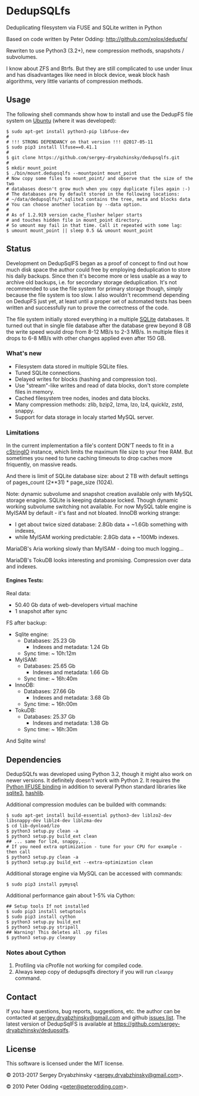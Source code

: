DedupSQLfs
==========

Deduplicating filesystem via FUSE and SQLite written in Python

Based on code written by Peter Odding: http://github.com/xolox/dedupfs/

Rewriten to use Python3 (3.2+), new compression methods, snapshots / subvolumes.

I know about ZFS and Btrfs. But they are still complicated to use under linux and has disadvantages
 like need in block device, weak block hash algorithms, very little variants of compression methods.

## Usage

The following shell commands show how to install and use the DedupFS file system on [Ubuntu](http://www.ubuntu.com/)
 (where it was developed):

    $ sudo apt-get install python3-pip libfuse-dev
    #
    # !!! STRONG DEPENDANCY on that version !!! @2017-05-11
    $ sudo pip3 install llfuse==0.41.1
    #
    $ git clone https://github.com/sergey-dryabzhinsky/dedupsqlfs.git
    #
    $ mkdir mount_point
    $ ./bin/mount.dedupsqlfs --mountpoint mount_point
    # Now copy some files to mount_point/ and observe that the size of the two
    # databases doesn't grow much when you copy duplicate files again :-)
    # The databases are by default stored in the following locations:
    # ~/data/dedupsqlfs/*.sqlite3 contains the tree, meta and blocks data
    # You can choose another location by --data option.
    #
    # As of 1.2.919 version cache_flusher helper starts
    # and touches hidden file in mount_point directory.
    # So umount may fail in that time. Call it repeated with some lag:
    $ umount mount_point || sleep 0.5 && umount mount_point

## Status

Development on DedupSqlFS began as a proof of concept to find out how much disk space the author could free
 by employing deduplication to store his daily backups. Since then it's become more or less usable as a way
 to archive old backups, i.e. for secondary storage deduplication. It's not recommended to use the file system
 for primary storage though, simply because the file system is too slow.
 I also wouldn't recommend depending on DedupFS just yet, at least until a proper set of automated tests
 has been written and successfully run to prove the correctness of the code.

The file system initially stored everything in a multiple [SQLite](http://www.sqlite.org/) databases.
 It turned out that in single file database after the database grew beyond 8 GB the write speed would drop
 from 8-12 MB/s to 2-3 MB/s. In multiple files it drops to 6-8 MB/s with other changes applied even after 150 GB.

### What's new

 * Filesystem data stored in multiple SQLite files.
 * Tuned SQLite connections.
 * Delayed writes for blocks (hashing and compression too).
 * Use "stream"-like writes and read of data blocks, don't store complete files in memory.
 * Cached filesystem tree nodes, inodes and data blocks.
 * Many compression methods: zlib, bzip2, lzma, lzo, lz4, quicklz, zstd, snappy.
 * Support for data storage in localy started MySQL server.

### Limitations

In the current implementation a file's content DON'T needs to fit in a [cStringIO](http://docs.python.org/library/stringio.html#module-cStringIO)
 instance, which limits the maximum file size to your free RAM. But sometimes you need to tune caching timeouts to
 drop caches more friquently, on massive reads.

And there is limit of SQLite database size: about 2 TB with default settings of pages_count (2**31) * page_size (1024).

Note: dynamic subvolume and snapshot creation available only with MySQL storage enagine.
 SQLite is keeping database locked.
 Though dynamic working subvolume switching not available.
 For now MySQL table engine is MyISAM by default - it's fast and not bloated.
 InnoDB working strange:
 - I get about twice sized database: 2.8Gb data + ~1.6Gb something with indexes,
 - while MyISAM working predictable: 2.8Gb data + ~100Mb indexes.

 MariaDB's Aria working slowly than MyISAM - doing too much logging...

 MariaDB's TokuDB looks interesting and promising. Compression over data and indexes.

#### Engines Tests:

Real data:

 - 50.40 Gb data of web-developers virtual machine
 - 1 snapshot after sync

FS after backup:

 * Sqlite engine:
    * Databases: 25.23 Gb
        * Indexes and metadata: 1.24 Gb
    * Sync time: ~ 10h:12m 
 * MyISAM:
    * Databases: 25.65 Gb
        * Indexes and metadata: 1.66 Gb
    * Sync time: ~ 16h:40m 
 * InnoDB:
    * Databases: 27.66 Gb
        * Indexes and metadata: 3.68 Gb
    * Sync time: ~ 16h:00m 
 * TokuDB:
    * Databases: 25.37 Gb
        * Indexes and metadata: 1.38 Gb
    * Sync time: ~ 16h:30m

And Sqlite wins!


## Dependencies

DedupSQLfs was developed using Python 3.2, though it might also work on newer versions. It definitely doesn't work
 with Python 2. It requires the [Python llFUSE binding](http://www.rath.org/llfuse-docs/example.html) in addition
 to several Python standard libraries like [sqlite3](http://docs.python.org/library/sqlite3.html), [hashlib](http://docs.python.org/library/hashlib.html).

Additional compression modules can be builded with commands:

    $ sudo apt-get install build-essential python3-dev liblzo2-dev libsnappy-dev liblz4-dev liblzma-dev
    $ cd lib-dynload/lzo
    $ python3 setup.py clean -a
    $ python3 setup.py build_ext clean
    ## ... same for lz4, snappy,..
    # If you need extra optimization - tune for your CPU for example - then call
    $ python3 setup.py clean -a
    $ python3 setup.py build_ext --extra-optimization clean

Additional storage engine via MySQL can be accessed with commands:

    $ sudo pip3 install pymysql

Additional performance gain about 1-5% via Cython:

    ## Setup tools If not installed
    $ sudo pip3 install setuptools
    $ sudo pip3 install cython
    $ python3 setup.py build_ext
    $ python3 setup.py stripall
    ## Warning! This deletes all .py files
    $ python3 setup.py cleanpy

### Notes about Cython

1. Profiling via cProfile not working for compiled code.
2. Always keep copy of dedupsqlfs directory if you will run ```cleanpy``` command.

## Contact

If you have questions, bug reports, suggestions, etc. the author can be contacted at <sergey.dryabzhinsky@gmail.com> and
github [issues list](https://github.com/sergey-dryabzhinsky/dedupsqlfs/issues).
The latest version of DedupSqlFS is available at <https://github.com/sergey-dryabzhinsky/dedupsqlfs>.

## License

This software is licensed under the MIT license.

© 2013-2017 Sergey Dryabzhinsky &lt;<sergey.dryabzhinsky@gmail.com>&gt;.

© 2010 Peter Odding &lt;<peter@peterodding.com>&gt;.
